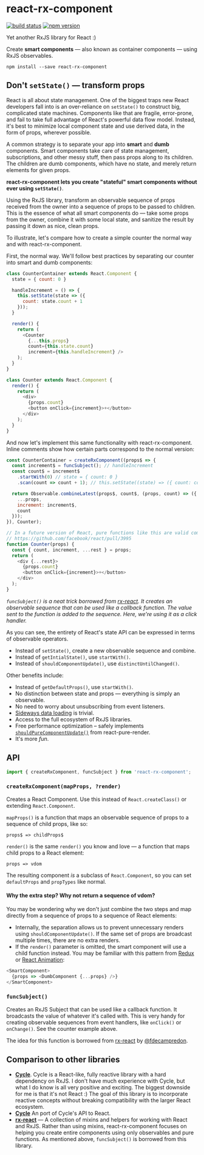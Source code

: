 react-rx-component
==================

[![build status](https://img.shields.io/travis/acdlite/react-rx-component/master.svg?style=flat-square)](https://travis-ci.org/acdlite/react-rx-component)
[![npm version](https://img.shields.io/npm/v/react-rx-component.svg?style=flat-square)](https://www.npmjs.com/package/react-rx-component)

Yet another RxJS library for React :)

Create **smart components** — also known as container components — using RxJS observables.

```
npm install --save react-rx-component
```

## Don't `setState()` — transform props

React is all about state management. One of the biggest traps new React developers fall into is an over-reliance on `setState()` to construct big, complicated state machines. Components like that are fragile, error-prone, and fail to take full advantage of React's powerful data flow model. Instead, it's best to minimize local component state and use derived data, in the form of props, wherever possible.

A common strategy is to separate your app into **smart** and **dumb** components. Smart components take care of state management, subscriptions, and other messy stuff, then pass props along to its children. The children are dumb components, which have no state, and merely return elements for given props.

**react-rx-component lets you create "stateful" smart components without ever using `setState()`**.

Using the RxJS library, transform an observable sequence of props received from the owner into a sequence of props to be passed to children. This is the essence of what all smart components do — take some props from the owner, combine it with some local state, and sanitize the result by passing it down as nice, clean props.

To illustrate, let's compare how to create a simple counter the normal way and with react-rx-component.

First, the normal way. We'll follow best practices by separating our counter into smart and dumb components:

```js
class CounterContainer extends React.Component {
  state = { count: 0 }

  handleIncrement = () => {
    this.setState(state => ({
      count: state.count + 1
    }));
  }

  render() {
    return (
      <Counter
        {...this.props}
        count={this.state.count}
        increment={this.handleIncrement} />
    );
  }
}

class Counter extends React.Component {
  render() {
    return (
      <div>
        {props.count}
        <button onClick={increment}>+</button>
      </div>
    );
  }
}
```

And now let's implement this same functionality with react-rx-component. Inline comments show how certain parts correspond to the normal version:

```js
const CounterContainer = createRxComponent((props$ => {
  const increment$ = funcSubject(); // handleIncrement
  const count$ = increment$
    .startWith(0) // state = { count: 0 }
    .scan(count => count + 1); // this.setState((state) => ({ count: count + 1 }))

  return Observable.combineLatest(props$, count$, (props, count) => ({
    ...props,
    increment: increment$,
    count
  }));
}), Counter);

// In a future version of React, pure functions like this are valid components
// https://github.com/facebook/react/pull/3995
function Counter(props) {
  const { count, increment, ...rest } = props;
  return (
    <div {...rest}>
      {props.count}
      <button onClick={increment}>+</button>
    </div>
  );
}
```

*`funcSubject()` is a neat trick borrowed from [rx-react](https://github.com/fdecampredon/rx-react#funcsubject). It creates an observable sequence that can be used like a callback function. The value sent to the function is added to the sequence. Here, we're using it as a click handler.*

As you can see, the entirety of React's state API can be expressed in terms of observable operators.

  - Instead of `setState()`, create a new observable sequence and combine.
  - Instead of `getIntialState()`, use `startWith()`.
  - Instead of `shouldComponentUpdate()`, use `distinctUntilChanged()`.

Other benefits include:

  - Instead of `getDefaultProps()`, use `startWith()`.
  - No distinction between state and props — everything is simply an observable.
  - No need to worry about unsubscribing from event listeners.
  - [Sideways data loading](https://github.com/facebook/react/issues/3398) is trivial.
  - Access to the full ecosystem of RxJS libraries.
  - Free performance optimization – safely implements [`shouldPureComponentUpdate()`](https://github.com/gaearon/react-pure-render#function) from react-pure-render.
  - It's more *fun*.

## API

```js
import { createRxComponent, funcSubject } from 'react-rx-component';
```

### `createRxComponent(mapProps, ?render)`

Creates a React Component. Use this instead of `React.createClass()` or extending `React.Component`.

`mapProps()` is a function that maps an observable sequence of props to a sequence of child props, like so:

```
props$ => childProps$
```

`render()` is the same `render()` you know and love — a function that maps child props to a React element:

```
props => vdom
```

The resulting component *is* a subclass of `React.Component`, so you can set `defaultProps` and `propTypes` like normal.

#### Why the extra step? Why not return a sequence of vdom?

You may be wondering why we don't just combine the two steps and map directly from a sequence of props to a sequence of React elements:

- Internally, the separation allows us to prevent unnecessary renders using `shouldComponentUpdate()`. If the same set of props are broadcast multiple times, there are no extra renders.
- If the `render()` parameter is omitted, the smart component will use a child function instead. You may be familiar with this pattern from [Redux](https://github.com/gaearon/redux) or [React Animation](https://github.com/chenglou/react-animation):

```js
<SmartComponent>
  {props => <DumbComponent {...props} />}
</SmartComponent>
```

### `funcSubject()`

Creates an RxJS Subject that can be used like a callback function. It broadcasts the value of whatever it's called with. This is very handy for creating observable sequences from event handlers, like `onClick()` or `onChange()`. See the counter example above.

The idea for this function is borrowed from [rx-react](https://github.com/fdecampredon/rx-react) by [@fdecampredon](https://github.com/fdecampredon).

## Comparison to other libraries

- [**Cycle**](cycle.js.org). Cycle is a React-like, fully reactive library with a hard dependency on RxJS. I don't have much experience with Cycle, but what I do know is all very positive and exciting. The biggest downside for me is that it's not React :) The goal of this library is to incorporate reactive concepts without breaking compatibility with the larger React ecosystem.
- [**Cycle**](https://github.com/pH200/cycle-react) An port of Cycle's API to React.
- [**rx-react**](https://github.com/fdecampredon/rx-react) — A collection of mixins and helpers for working with React and RxJS. Rather than using mixins, react-rx-component focuses on helping you create entire components using only observables and pure functions. As mentioned above, `funcSubject()` is borrowed from this library.
